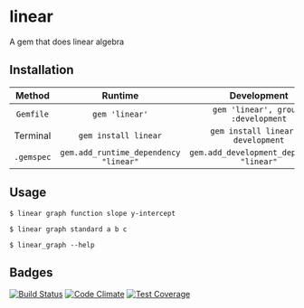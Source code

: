 # linear
A gem that does linear algebra
## Installation

|  Method  |               Runtime           |               Development               |
|:--------:|:-------------------------------:|:---------------------------------------:|
|`Gemfile` |					`gem 'linear'`					|   `gem 'linear', group: :development`   |
| Terminal |         `gem install linear`    |   `gem install linear --development`    |
|`.gemspec`|`gem.add_runtime_dependency "linear"`|`gem.add_development_dependency "linear"`  |

## Usage
`$ linear graph function slope y-intercept`

`$ linear graph standard a b c`

`$ linear_graph --help`
## Badges
[![Build Status](https://travis-ci.org/Zrp200/linear.svg?branch=master)](https://travis-ci.org/Zrp200/linear)
[![Code Climate](https://codeclimate.com/github/Zrp200/linear/badges/gpa.svg)](https://codeclimate.com/github/Zrp200/linear)
[![Test Coverage](https://codeclimate.com/github/Zrp200/linear/badges/coverage.svg)](https://codeclimate.com/github/Zrp200/linear)
